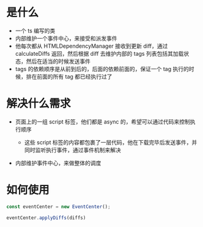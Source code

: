 # 是什么

- 一个 ts 编写的类
- 内部维护一个事件中心，来接受和派发事件
- 他每次都从 HTMLDependencyManager 接收到更新 diff，通过 calculateDiffs 返回，然后根据 diff 去维护内部的 tags 列表包括其加载状态，然后在适当的时候发送事件
- tags 的依赖顺序是从前到后的，后面的依赖前面的，保证一个 tag 执行的时候，排在前面的所有 tag 都已经执行过了

# 解决什么需求


- 页面上的一组 script 标签，他们都是 async 的，希望可以通过代码来控制执行顺序
    - 这些 script 标签的内容都包裹了一层代码，他在下载完毕后发送事件，并同时监听执行事件，通过事件机制来解决

- 内部维护事件中心，来做整体的调度

# 如何使用

```ts
const eventCenter = new EventCenter();

eventCenter.applyDiffs(diffs)
```